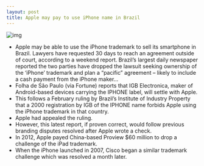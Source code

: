 ```yaml
---
layout: post
title: Apple may pay to use iPhone name in Brazil
---
```

![img](http://media.idownloadblog.com/wp-content/uploads/2013/01/iPhone-5-Apple-Store-window-UTC-la-jolla.jpg)
* Apple may be able to use the iPhone trademark to sell its smartphone in Brazil. Lawyers have requested 30 days to reach an agreement outside of court, according to a weekend report. Brazil’s largest daily newspaper reported the two parties have dropped the lawsuit seeking ownership of the ‘iPhone’ trademark and plan a “pacific” agreement – likely to include a cash payment from the iPhone maker…
* Folha de São Paulo (via Fortune) reports that IGB Electronica, maker of Android-based devices carrying the IPHONE label, will settle with Apple.
* This follows a February ruling by Brazil’s Institute of Industry Property that a 2000 registration by IGB of the IPHONE name forbids Apple using the iPhone trademark in that country.
* Apple had appealed the ruling.
* However, this latest report, if proven correct, would follow previous branding disputes resolved after Apple wrote a check.
* In 2012, Apple payed China-based Proview $60 million to drop a challenge of the iPad trademark.
* When the iPhone launched in 2007, Cisco began a similar trademark challenge which was resolved a month later.

